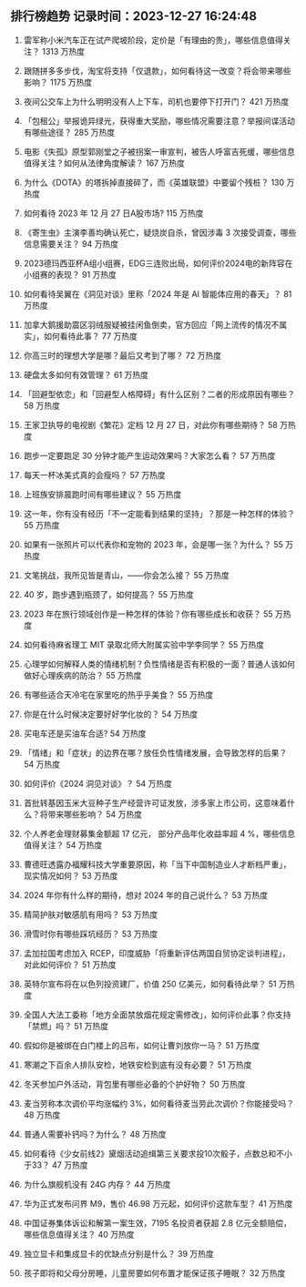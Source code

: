 
## 排行榜趋势 记录时间：2023-12-27 16:24:48
  
  1. 雷军称小米汽车正在试产爬坡阶段，定价是「有理由的贵」，哪些信息值得关注？ 1313 万热度
    
  2. 跟随拼多多步伐，淘宝将支持「仅退款」，如何看待这一改变？将会带来哪些影响？ 1175 万热度
    
  3. 夜间公交车上为什么明明没有人上下车，司机也要停下打开门？ 421 万热度
    
  4. 「包租公」举报诡异绿光，获得重大奖励，哪些情况需要注意？举报间谍活动有哪些途径？ 285 万热度
    
  5. 电影《失孤》原型郭刚堂之子被拐案一审宣判，被告人呼富吉死缓，哪些信息值得关注？如何从法律角度解读？ 167 万热度
    
  6. 为什么《DOTA》的塔拆掉直接碎了，而《英雄联盟》中要留个残桩？ 130 万热度
    
  7. 如何看待 2023 年 12 月 27 日A股市场? 115 万热度
    
  8. 《寄生虫》主演李善均确认死亡，疑烧炭自杀，曾因涉毒 3 次接受调查，哪些信息需要关注？ 94 万热度
    
  9. 2023德玛西亚杯A组小组赛，EDG三连败出局，如何评价2024电的新阵容在小组赛的表现？ 91 万热度
    
  10. 如何看待吴翼在《洞见对谈》里称「2024 年是 AI 智能体应用的春天」？ 81 万热度
    
  11. 加拿大鹅援助震区羽绒服疑被挂闲鱼倒卖，官方回应「网上流传的情况不属实」，如何看待此事？ 77 万热度
    
  12. 你高三时的理想大学是哪？最后又考到了哪？ 72 万热度
    
  13. 硬盘太多如何有效管理？ 61 万热度
    
  14. 「回避型依恋」和「回避型人格障碍」有什么区别？二者的形成原因有哪些？ 58 万热度
    
  15. 王家卫执导的电视剧《繁花》定档 12 月 27 日，对此你有哪些期待？ 58 万热度
    
  16. 跑步一定要跑足 30 分钟才能产生运动效果吗？大家怎么看？ 57 万热度
    
  17. 每天一杯冰美式真的会瘦吗？ 57 万热度
    
  18. 上班族安排晨跑时间有哪些建议？ 55 万热度
    
  19. 这一年，你有没有经历「不一定能看到结果的坚持」？那是一种怎样的体验？ 55 万热度
    
  20. 如果有一张照片可以代表你和宠物的 2023 年，会是哪一张？为什么？ 55 万热度
    
  21. 文笔挑战，我所见皆是青山，——你会怎么接？ 55 万热度
    
  22. 40 岁，跑步遇到瓶颈了，如何提高？ 55 万热度
    
  23. 2023 年在旅行领域创作是一种怎样的体验？你有哪些成长和收获？ 55 万热度
    
  24. 如何看待麻省理工 MIT 录取北师大附属实验中学李同学？ 55 万热度
    
  25. 心理学如何解释人类的情绪机制？负性情绪是否有积极的一面？普通人该如何做好心理疾病的防治？ 55 万热度
    
  26. 有哪些适合天冷宅在家里吃的热乎乎美食？ 55 万热度
    
  27. 你是在什么时候决定要好好学化妆的？ 54 万热度
    
  28. 买电车还是买油车合适? 54 万热度
    
  29. 「情绪」和「症状」的边界在哪？放任负性情绪发展，会导致怎样的后果？ 54 万热度
    
  30. 如何评价《2024 洞见对谈》？ 54 万热度
    
  31. 首批转基因玉米大豆种子生产经营许可证发放，涉多家上市公司，这意味着什么？将带来哪些影响？ 54 万热度
    
  32. 个人养老金理财募集金额超 17 亿元， 部分产品年化收益率超 4 %，哪些信息值得关注？ 54 万热度
    
  33. 曹德旺透露办福耀科技大学重要原因，称「当下中国制造业人才断档严重」，现实情况如何？ 53 万热度
    
  34. 2024 年你有什么样的期待，想对 2024 年的自己说什么？ 53 万热度
    
  35. 精简护肤对敏感肌有用吗？ 53 万热度
    
  36. 滑雪时你有哪些踩坑经历？ 53 万热度
    
  37. 孟加拉国考虑加入 RCEP，印度威胁「将重新评估两国自贸协定谈判进程」，对此如何评价？ 51 万热度
    
  38. 英特尔宣布将在以色列投资建厂，价值 250 亿美元，如何看待此举？ 51 万热度
    
  39. 全国人大法工委称「地方全面禁放烟花规定需修改」，如何评价此事？你支持「禁燃」吗？ 51 万热度
    
  40. 假如你是被绑在白门楼上的吕布，如何让曹刘放你一马？ 51 万热度
    
  41. 寒潮之下百余人排队安检，地铁安检到底有没有必要？ 51 万热度
    
  42. 冬天参加户外活动，背包里有哪些必备的个护好物？ 50 万热度
    
  43. 麦当劳称本次调价平均涨幅约 3%，如何看待麦当劳此次调价？你能接受吗？ 48 万热度
    
  44. 普通人需要补钙吗？为什么？ 48 万热度
    
  45. 如何看待《少女前线2》黛烟活动追缉第三关要求投10次骰子，点数总和不小于33？ 47 万热度
    
  46. 为什么旗舰机没有 24G 内存？ 44 万热度
    
  47. 华为正式发布问界 M9，售价 46.98 万元起，如何评价这款车型？ 41 万热度
    
  48. 中国证券集体诉讼和解第一案生效，7195 名投资者获超 2.8 亿元全额赔偿，哪些信息值得关注？ 40 万热度
    
  49. 独立显卡和集成显卡的优缺点分别是什么？ 39 万热度
    
  50. 孩子即将和父母分房睡，儿童房要如何布置才能保证孩子睡眠？ 32 万热度
    